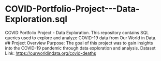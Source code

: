 # COVID-Portfolio-Project---Data-Exploration.sql
COVID Portfolio Project - Data Exploration. This repository contains SQL queries used to explore and analyze COVID-19 data from Our World in Data.  ## Project Overview  Purpose: The goal of this project was to gain insights into the COVID-19 pandemic through data exploration and analysis. Dataset Link: https://ourworldindata.org/covid-deaths
